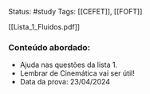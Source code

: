 Status: #study 
Tags:
[[CEFET]], [[FOFT]]

[[Lista_1_Fluidos.pdf]]
### Conteúdo abordado:
- Ajuda nas questões da lista 1.
- Lembrar de Cinemática vai ser útil!
- Data da prova: 23/04/2024